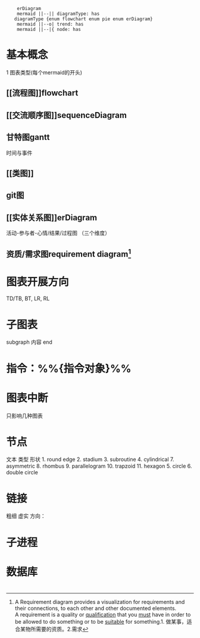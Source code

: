 ``` mermaid 
	erDiagram
	mermaid ||--|| diagramType: has
   diagramType {enum flowchart enum pie enum erDiagram}
	mermaid ||--o| trend: has
	mermaid ||--|{ node: has
```

# 基本概念
1 图表类型(每个mermaid的开头)
## [[流程图]]flowchart
## [[交流顺序图]]sequenceDiagram
## 甘特图gantt
时间与事件
## [[类图]]
## git图
## [[实体关系图]]erDiagram
活动-参与者-心情/结果/过程图   （三个维度）
## 资质/需求图requirement diagram[^1]
# 图表开展方向
TD/TB, BT, LR, RL
#  子图表
subgraph 内容 end
#  指令：%%{指令对象}%%

# 图表中断
只影响几种图表
# 节点
文本
类型
形状
	1. round edge
	2. stadium
	3. subroutine
	4. cylindrical
	7. asymmetric
	8. rhombus
	9. parallelogram
	10. trapzoid
	11. hexagon
	5. circle
	6. double circle
# 链接
粗细
虚实
方向：
# 子进程
# 数据库
# 

[^1]: A Requirement diagram provides a visualization for requirements and their connections, to each other and other documented elements.   A requirement is a quality or [qualification](https://www.collinsdictionary.com/zh/dictionary/english/qualification "qualification 的释义") that you [must](https://www.collinsdictionary.com/zh/dictionary/english/must "must 的释义") have in order to be allowed to do something or to be [suitable](https://www.collinsdictionary.com/zh/dictionary/english/suitable "suitable 的释义") for something.1. 做某事，适合某物所需要的资质。2.需求